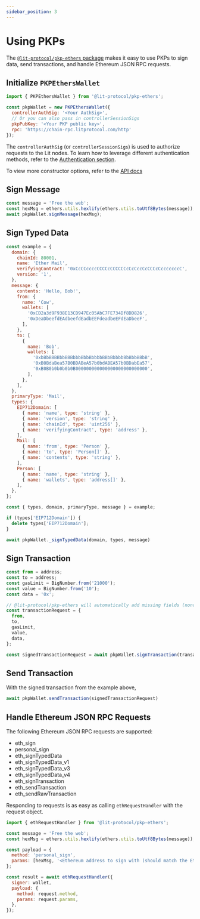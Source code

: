 ```yaml
---
sidebar_position: 3
---
```


# Using PKPs

The [`@lit-protocol/pkp-ethers` package](https://github.com/LIT-Protocol/js-sdk/tree/master/packages/pkp-ethers) makes it easy to use PKPs to sign data, send transactions, and handle Ethereum JSON RPC requests.

## Initialize `PKPEthersWallet`

```js
import { PKPEthersWallet } from '@lit-protocol/pkp-ethers';

const pkpWallet = new PKPEthersWallet({
  controllerAuthSig: '<Your AuthSig>',
  // Or you can also pass in controllerSessionSigs
  pkpPubKey: '<Your PKP public key>',
  rpc: 'https://chain-rpc.litprotocol.com/http'
});
```

The `controllerAuthSig` (or `controllerSessionSigs`) is used to authorize requests to the Lit nodes. To learn how to leverage different authentication methods, refer to the [Authentication section](/SDK/Explanation/authentication).

To view more constructor options, refer to the [API docs](https://js-sdk.litprotocol.com/interfaces/types_src.PKPEthersWalletProp.html)

## Sign Message

```js
const message = 'Free the web';
const hexMsg = ethers.utils.hexlify(ethers.utils.toUtf8Bytes(message));
await pkpWallet.signMessage(hexMsg);
```

## Sign Typed Data

```js
const example = {
  domain: {
    chainId: 80001,
    name: 'Ether Mail',
    verifyingContract: '0xCcCCccccCCCCcCCCCCCcCcCccCcCCCcCcccccccC',
    version: '1',
  },
  message: {
    contents: 'Hello, Bob!',
    from: {
      name: 'Cow',
      wallets: [
        '0xCD2a3d9F938E13CD947Ec05AbC7FE734Df8DD826',
        '0xDeaDbeefdEAdbeefdEadbEEFdeadbeEFdEaDbeeF',
      ],
    },
    to: [
      {
        name: 'Bob',
        wallets: [
          '0xbBbBBBBbbBBBbbbBbbBbbbbBBbBbbbbBbBbbBBbB',
          '0xB0BdaBea57B0BDABeA57b0bdABEA57b0BDabEa57',
          '0xB0B0b0b0b0b0B000000000000000000000000000',
        ],
      },
    ],
  },
  primaryType: 'Mail',
  types: {
    EIP712Domain: [
      { name: 'name', type: 'string' },
      { name: 'version', type: 'string' },
      { name: 'chainId', type: 'uint256' },
      { name: 'verifyingContract', type: 'address' },
    ],
    Mail: [
      { name: 'from', type: 'Person' },
      { name: 'to', type: 'Person[]' },
      { name: 'contents', type: 'string' },
    ],
    Person: [
      { name: 'name', type: 'string' },
      { name: 'wallets', type: 'address[]' },
    ],
  },
};

const { types, domain, primaryType, message } = example;

if (types['EIP712Domain']) {
  delete types['EIP712Domain'];
}

await pkpWallet._signTypedData(domain, types, message)
```

## Sign Transaction

```js
const from = address;
const to = address;
const gasLimit = BigNumber.from('21000');
const value = BigNumber.from('10');
const data = '0x';

// @lit-protocol/pkp-ethers will automatically add missing fields (nonce, chainId, gasPrice, gasLimit)
const transactionRequest = {
  from,
  to,
  gasLimit,
  value,
  data,
};

const signedTransactionRequest = await pkpWallet.signTransaction(transactionRequest)
```

## Send Transaction

With the signed transaction from the example above,

```js
await pkpWallet.sendTransaction(signedTransactionRequest)
```

## Handle Ethereum JSON RPC Requests

The following Ethereum JSON RPC requests are supported:

- eth_sign
- personal_sign
- eth_signTypedData
- eth_signTypedData_v1
- eth_signTypedData_v3
- eth_signTypedData_v4
- eth_signTransaction
- eth_sendTransaction
- eth_sendRawTransaction

Responding to requests is as easy as calling `ethRequestHandler` with the request object.

```js
import { ethRequestHandler } from '@lit-protocol/pkp-ethers';

const message = 'Free the web';
const hexMsg = ethers.utils.hexlify(ethers.utils.toUtf8Bytes(message));

const payload = {
  method: 'personal_sign',
  params: [hexMsg, '<Ethereum address to sign with (should match the Ethereum address of your PKP)>'],
};

const result = await ethRequestHandler({
  signer: wallet,
  payload: {
    method: request.method,
    params: request.params,
  },
});
```